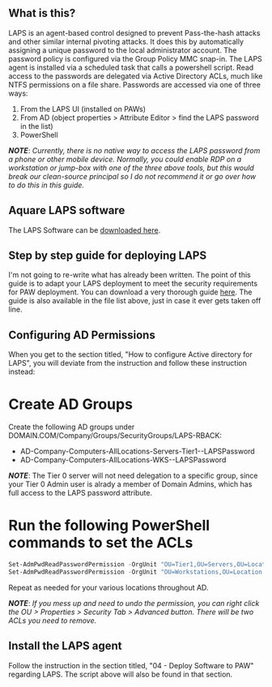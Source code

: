 ## What is this?
LAPS is an agent-based control designed to prevent Pass-the-hash attacks and other similar internal pivoting attacks.  It does this by automatically assigning a unique password to the local administrator account.  The password policy is configured via the Group Policy MMC snap-in.  The LAPS agent is installed via a scheduled task that calls a powershell script.  Read access to the passwords are delegated via Active Directory ACLs, much like NTFS permissions on a file share. Passwords are accessed via one of three ways:

1. From the LAPS UI (installed on PAWs)
2. From AD (object properties > Attribute Editor > find the LAPS password in the list)
3. PowerShell

***NOTE***: *Currently, there is no native way to access the LAPS password from a phone or other mobile device.  Normally, you could enable RDP on a workstation or jump-box with one of the three above tools, but this would break our clean-source principal so I do not recommend it or go over how to do this in this guide.*

## Aquare LAPS software
The LAPS Software can be [downloaded here](https://www.microsoft.com/en-us/download/details.aspx?id=46899).

## Step by step guide for deploying LAPS
I'm not going to re-write what has already been written.  The point of this guide is to adapt your LAPS deployment to meet the security requirements for PAW deployment.  You can download a very thorough guide [here](https://encrypted.google.com/url?sa=t&rct=j&q=&esrc=s&source=web&cd=1&cad=rja&uact=8&ved=0ahUKEwiFhqTc2djZAhVE5YMKHQ7TAKoQFggoMAA&url=https%3A%2F%2Fgallery.technet.microsoft.com%2FStep-by-Step-Deploy-Local-7c9ef772%2Ffile%2F150657%2F1%2FStep%2520by%2520Step%2520Guide%2520to%2520Deploy%2520Microsoft%2520LAPS.pdf&usg=AOvVaw1oFbhKjAgDhW8We0LLPNax).  The guide is also available in the file list above, just in case it ever gets taken off line.

## Configuring AD Permissions
When you get to the section titled, "How to configure Active directory for LAPS", you will deviate from the instruction and follow these instruction instead:

# Create AD Groups
Create the following AD groups under DOMAIN.COM/Company/Groups/SecurityGroups/LAPS-RBACK:
* AD-Company-Computers-AllLocations-Servers-Tier1--LAPSPassword
* AD-Company-Computers-AllLocations-WKS--LAPSPassword

***NOTE***: The Tier 0 server will not need delegation to a specific group, since your Tier 0 Admin user is alrady a member of Domain Admins, which has full access to the LAPS password attribute.

# Run the following PowerShell commands to set the ACLs
```powershell
Set-AdmPwdReadPasswordPermission -OrgUnit "OU=Tier1,OU=Servers,OU=Location1,OU=Computers,OU=Company,DC=DOMAIN,DC=COM" -AllowedPrincipals AD-Company-Computers-AllLocations-Servers-Tier1--LAPSPassword
Set-AdmPwdReadPasswordPermission -OrgUnit "OU=Workstations,OU=Location 1,OU=Computers,OU=Company,DC=DOMAIN,DC=COM" -AllowedPrincipals AD-UpWell-Computers-AllLocations-Workstations--LAPSPassword
```

Repeat as needed for your various locations throughout AD.  

***NOTE***: *If you mess up and need to undo the permission, you can right click the OU > Properties > Security Tab > Advanced button.  There will be two ACLs you need to remove.*

## Install the LAPS agent
Follow the instruction in the section titled, "04 - Deploy Software to PAW" regarding LAPS.  The script above will also be found in that section.